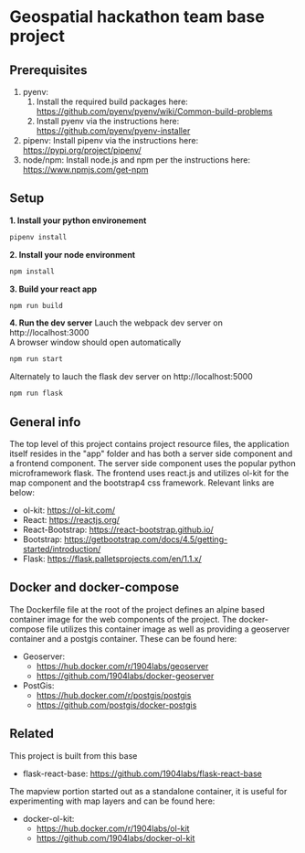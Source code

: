 # Geospatial hackathon team base project  

## Prerequisites  
1. pyenv:  
    1. Install the required build packages here:  
       https://github.com/pyenv/pyenv/wiki/Common-build-problems  
    2. Install pyenv via the instructions here:  
       https://github.com/pyenv/pyenv-installer  
2. pipenv: Install pipenv via the instructions here:  
https://pypi.org/project/pipenv/  
3. node/npm: Install node.js and npm per the instructions here:  
https://www.npmjs.com/get-npm  

## Setup  
__1. Install your python environement__
```bash
pipenv install
```

__2. Install your node environment__
```bash
npm install
```

__3. Build your react app__
```bash
npm run build
```

__4. Run the dev server__
Lauch the webpack dev server on http://localhost:3000  
A browser window should open automatically  
```bash
npm run start
```
Alternately to lauch the flask dev server on http://localhost:5000  
```bash
npm run flask
```

## General info
The top level of this project contains project resource files, the application 
itself resides in the "app" folder and has both a server side component 
and a frontend component. The server side component uses the popular python 
microframework flask. The frontend uses react.js and utilizes ol-kit for the 
map component and the bootstrap4 css framework. Relevant links are below:  
- ol-kit: https://ol-kit.com/  
- React: https://reactjs.org/  
- React-Bootstrap: https://react-bootstrap.github.io/  
- Bootstrap: https://getbootstrap.com/docs/4.5/getting-started/introduction/  
- Flask: https://flask.palletsprojects.com/en/1.1.x/  

## Docker and docker-compose 
The Dockerfile file at the root of the project defines an alpine based  container image for the web components of the project.  The docker-compose 
file utilizes this container image as well as providing a geoserver container
and a postgis container.  These can be found here:  
- Geoserver: 
  - https://hub.docker.com/r/1904labs/geoserver  
  - https://github.com/1904labs/docker-geoserver  
- PostGis:  
  - https://hub.docker.com/r/postgis/postgis
  - https://github.com/postgis/docker-postgis  

## Related  
This project is built from this base    
- flask-react-base: https://github.com/1904labs/flask-react-base  

The mapview portion started out as a standalone container, it is useful 
for experimenting with map layers and can be found here: 
- docker-ol-kit: 
  - https://hub.docker.com/r/1904labs/ol-kit  
  - https://github.com/1904labs/docker-ol-kit  
